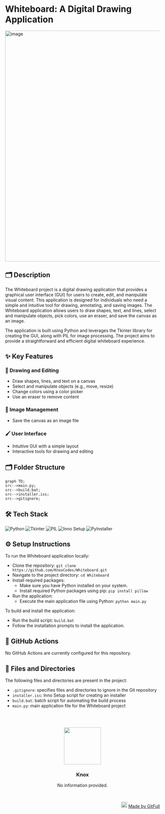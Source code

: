 # Whiteboard: A Digital Drawing Application

<img width="1311" height="749" alt="image" src="https://github.com/user-attachments/assets/458325cb-d4cb-46c5-a6b0-7a8da3c68cbd" />


## 🗂️ Description

The Whiteboard project is a digital drawing application that provides a graphical user interface (GUI) for users to create, edit, and manipulate visual content. This application is designed for individuals who need a simple and intuitive tool for drawing, annotating, and saving images. The Whiteboard application allows users to draw shapes, text, and lines, select and manipulate objects, pick colors, use an eraser, and save the canvas as an image.

The application is built using Python and leverages the Tkinter library for creating the GUI, along with PIL for image processing. The project aims to provide a straightforward and efficient digital whiteboard experience.

## ✨ Key Features

### 🎨 Drawing and Editing

* Draw shapes, lines, and text on a canvas
* Select and manipulate objects (e.g., move, resize)
* Change colors using a color picker
* Use an eraser to remove content

### 📸 Image Management

* Save the canvas as an image file

### 🖌️ User Interface

* Intuitive GUI with a simple layout
* Interactive tools for drawing and editing

## 🗂️ Folder Structure

```mermaid
graph TD;
src-->main.py;
src-->build.bat;
src-->installer.iss;
src-->gitignore;
```

## 🛠️ Tech Stack

![Python](https://img.shields.io/badge/Python-3776AB?logo=python&logoColor=white&style=for-the-badge)
![Tkinter](https://img.shields.io/badge/Tkinter-0071B5?logo=tkinter&logoColor=white&style=for-the-badge)
![PIL](https://img.shields.io/badge/Pillow-0071B5?logo=pillow&logoColor=white&style=for-the-badge)
![Inno Setup](https://img.shields.io/badge/Inno_Setup-0071B5?logo=innosetup&logoColor=white&style=for-the-badge)
![PyInstaller](https://img.shields.io/badge/PyInstaller-0071B5?logo=pyinstaller&logoColor=white&style=for-the-badge)

## ⚙️ Setup Instructions

To run the Whiteboard application locally:

* Clone the repository: `git clone https://github.com/KnoxCodes/Whiteboard.git`
* Navigate to the project directory: `cd Whiteboard`
* Install required packages: 
  * Make sure you have Python installed on your system.
  * Install required Python packages using pip: `pip install pillow`
* Run the application: 
  * Execute the main application file using Python: `python main.py`

To build and install the application:

* Run the build script: `build.bat`
* Follow the installation prompts to install the application.

## 📝 GitHub Actions

No GitHub Actions are currently configured for this repository.

## 📁 Files and Directories

The following files and directories are present in the project:

* `.gitignore`: specifies files and directories to ignore in the Git repository
* `installer.iss`: Inno Setup script for creating an installer
* `build.bat`: batch script for automating the build process
* `main.py`: main application file for the Whiteboard project



<br><br>
<div align="center">
<img src="https://avatars.githubusercontent.com/u/217230820?v=4" width="120" />
<h3>Knox</h3>
<p>No information provided.</p>
</div>
<br>
<p align="right">
<img src="https://gitfull.vercel.app/appLogo.png" width="20"/>  <a href="https://gitfull.vercel.app">Made by GitFull</a>
</p>
    
